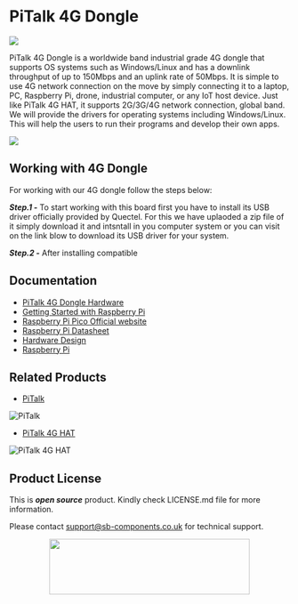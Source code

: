 # PiTalk 4G Dongle

<img src ="https://ksr-ugc.imgix.net/assets/039/316/931/1c9421500eb7688ec5e8af4fd62dacf9_original.png?ixlib=rb-4.0.2&w=680&fit=max&v=1669347004&gif-q=50&lossless=true&s=6ce4c3981a809175a7a7f4cbeefd7837" />

PiTalk 4G Dongle is a worldwide band industrial grade 4G dongle that supports OS systems such as Windows/Linux and has a downlink throughput of up to 150Mbps and an uplink rate of 50Mbps. It is simple to use 4G network connection on the move by simply connecting it to a laptop, PC, Raspberry Pi, drone, industrial computer, or any IoT host device. Just like PiTalk 4G HAT, it supports 2G/3G/4G network connection, global band. We will provide the drivers for operating systems including Windows/Linux. This will help the users to run their programs and develop their own apps.

<img src ="https://ksr-ugc.imgix.net/assets/039/316/842/48f7f7fe4b0663294975fcee35a417dd_original.png?ixlib=rb-4.0.2&w=680&fit=max&v=1669345529&gif-q=50&lossless=true&s=37645ed39bf2892f2052b359d1cddad4" />

## Working with 4G Dongle
For working with our 4G dongle follow the steps below:

***Step.1 -*** To start working with this board first you have to install its USB driver officially provided by Quectel. For this we have uplaoded a zip file of it simply download it and intsntall in you computer system or you can visit on the link blow to download its USB driver for your system.

***Step.2 -*** After installing compatible 



## Documentation

* [PiTalk 4G Dongle Hardware](https://github.com/sbcshop/PiTalk_4G_Dongle_Hardware)
* [Getting Started with Raspberry Pi](https://www.raspberrypi.com/documentation/computers/getting-started.html)
* [Raspberry Pi Pico Official website](https://www.raspberrypi.com/documentation/microcontrollers/)
* [Raspberry Pi Datasheet](https://www.raspberrypi.com/documentation/computers/compute-module.html)
* [Hardware Design](https://www.raspberrypi.com/documentation/computers/compute-module.html)
* [Raspberry Pi](https://www.raspberrypi.com/documentation/microcontrollers/raspberry-pi-pico.html)

## Related Products


* [PiTalk](https://shop.sb-components.co.uk/products/pitalk-modular-smartphone-for-raspberry-pi?variant=12516562436179)

 ![PiTalk](https://cdn.shopify.com/s/files/1/1217/2104/products/PiTalk_-_Modular_SmartPhone_for_Raspberry_Pi_5.png?v=1528805795&width=400)
 
 * [PiTalk 4G HAT]()

 ![PiTalk 4G HAT]()
 
## Product License

This is ***open source*** product. Kindly check LICENSE.md file for more information.

Please contact support@sb-components.co.uk for technical support.
<p align="center">
  <img width="360" height="100" src="https://cdn.shopify.com/s/files/1/1217/2104/files/Logo_sb_component_3.png?v=1666086771&width=350">
</p>
